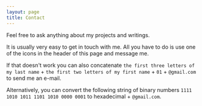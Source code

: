 ```yaml
---
layout: page
title: Contact
---
```


Feel free to ask anything about my projects and writings.

It is usually very easy to get in touch with me. All you have to do is use one of the icons in the header of this page and message me.

If that doesn't work you can also concatenate `the first three letters of my last name` + `the first two letters of my first name` + `01` + `@gmail.com` to send me an e-mail.

Alternatively, you can convert the following string of binary numbers `1111 1010 1011 1101 1010 0000 0001` to hexadecimal + `@gmail.com`.
